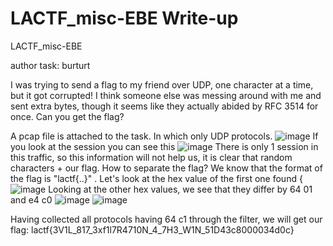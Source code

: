 # LACTF_misc-EBE Write-up
LACTF_misc-EBE 

author task: burturt

I was trying to send a flag to my friend over UDP, one character at a time, but it got corrupted! I think someone else was messing around with me and sent extra bytes, though it seems like they actually abided by RFC 3514 for once. Can you get the flag?

A pcap file is attached to the task. In which only UDP protocols.
![image](https://user-images.githubusercontent.com/99678071/218249900-1a67486f-1c2b-4437-90b0-ac17fff7780b.png)
If you look at the session you can see this 
![image](https://user-images.githubusercontent.com/99678071/218249612-1709a7dc-c61d-4f2a-9cf5-bb19f0570868.png)
There is only 1 session in this traffic, so this information will not help us, it is clear that random characters + our flag. How to separate the flag? We know that the format of the flag is "lactf{..}" . Let's look at the hex value of the first one found {
![image](https://user-images.githubusercontent.com/99678071/218249750-eace3576-c045-4845-a412-d7f14a1ba057.png)
Looking at the other hex values, we see that they differ by 64 01 and e4 c0 
![image](https://user-images.githubusercontent.com/99678071/218249799-4921896b-382b-4713-ad57-8502024348eb.png)
![image](https://user-images.githubusercontent.com/99678071/218249819-1c33fb41-9280-4b11-8cd4-9444910c1abf.png)

Having collected all protocols having 64 c1 through the filter, we will get our flag: 
lactf{3V1L_817_3xf1l7R4710N_4_7H3_W1N_51D43c8000034d0c}
